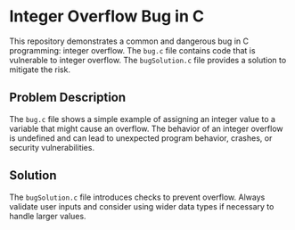 # Integer Overflow Bug in C
This repository demonstrates a common and dangerous bug in C programming: integer overflow.  The `bug.c` file contains code that is vulnerable to integer overflow. The `bugSolution.c` file provides a solution to mitigate the risk.

## Problem Description
The `bug.c` file shows a simple example of assigning an integer value to a variable that might cause an overflow.  The behavior of an integer overflow is undefined and can lead to unexpected program behavior, crashes, or security vulnerabilities.

## Solution
The `bugSolution.c` file introduces checks to prevent overflow.  Always validate user inputs and consider using wider data types if necessary to handle larger values.
